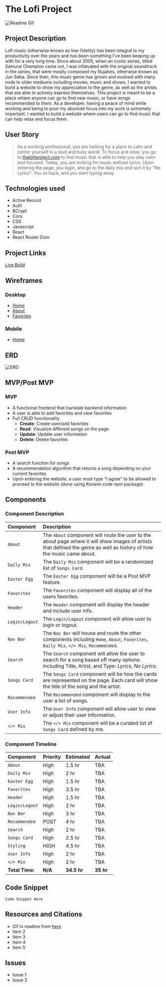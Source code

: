 
# The Lofi Project
![Readme Gif](https://melmagazine.com/wp-content/uploads/2018/08/1oW5-3epMX2BNg_dgbUqXjw.gif)


## Project Description

Lofi music (otherwise known as low-fidelity) has been integral to my productivity over the years and has been something I've been keeping up with for a very long time. Since about 2005, when an iconic series, titled Samurai Champloo came out, I was infatuated with the original soundtrack in the series, that were mostly composed my Nujabes, otherwise known as Jun Seba. Since then, this music genre has grown and evolved with many nods to older mediums including movies, music and shows. I wanted to build a website to show my appreciation to the genre, as well as the artists that are able to actively express themselves. This project is meant to be a place where anyone can go to find new music, or have songs recommended to them. As a developer, having a peace of mind while working and being to pour my absolute focus into my work is extremely important. I wanted to build a website where users can go to find music that can help relax and focus them.



## User Story

> As a working professional, you are looking for a place to calm and center yourself in a loud and busy world. To focus and relax, you go to [thelofiproject.com](thelofiproject.com) to find music that is able to help you stay calm and focused. Today, you are looking for music without lyrics. Upon entering the page, you login, and go to the daily mix and sort it by "No Lyrics". You sit back, and you start typing away.

## Technologies used
 - Active Record
 - Auth
 - BCrypt
 - Cors
 - CSS
 - Javascript
 - React
 - React Router Dom

## Project Links

[Live Build](www.link.com)

## Wireframes
### Desktop
- [Home](https://res.cloudinary.com/mrtommyliang/image/upload/v1570196282/The%20Lofi%20Project/IMG_8945_qcqzop.jpg)
- [About](https://res.cloudinary.com/mrtommyliang/image/upload/v1570196282/The%20Lofi%20Project/Image_from_iOS_2_kfqbxb.jpg)
- [Favorites](https://res.cloudinary.com/mrtommyliang/image/upload/v1570196282/The%20Lofi%20Project/Image_from_iOS_sjkhhp.jpg)

### Mobile
- [Home]()

## ERD

![ERD](https://res.cloudinary.com/mrtommyliang/image/upload/v1570202115/The%20Lofi%20Project/Screen_Shot_2019-10-04_at_11.15.02_AM_h3gum4.png)


## MVP/Post MVP

### MVP
- A functional frontend that translate backend information
- A user is able to add favorites and view favorites
- Full CRUD functionality
	-  **Create**: Create user/add favorites
	-  **Read**: Visualize different songs on the page
	-  **Update**: Update user information
	-  **Delete**: Delete favorites

### Post MVP
 - A search function for songs
 - A recommendation algorithm that returns a song depending on your current favorites
 - Upon entering the website, a user must type "I agree" to be allowed to proceed to the website (done using Konami code npm package)

## Components
### Component Description

|Component| Description |
|:--|:--|
| `About` | The `About` component will route the user to the about page where it will show images of artists that defined the genre as well as history of how the music came about. |
| `Daily Mix` | The `Daily Mix` component will be a randomized list of `Songs Card`.|
| `Easter Egg` | The `Easter Egg` component will be a Post MVP feature. |
| `Favorites` | The `Favorites` component will display all of the users favorites.|
| `Header` | The `Header` component will display the header and include user info.|
| `Login/Logout` | The `Login/Logout` component will allow user to login or logout.|
| `Nav Bar` | The `Nav Bar` will house and route the other components including `Home`, `About`, `Favorites`, `Daily Mix`, `</> Mix`, `Recommended`. |
| `Search` | The `Search` component will allow the user to search for a song based off many options including Title, Artist, and Type: *Lyrics, No Lyrics*.|
| `Songs Card` | The `Songs Card` component will be how the cards are represented on the page. Each card will show the title of the song and the artist. |
| `Recommended` | The `Recommended` component will display to the user a list of songs. |
| `User Info` | The `User Info` component will allow user to view or adjust their user information.|
| `</> Mix` | The `</> Mix` component will be a curated list of `Songs Card` defined by me.|


### Component Timeline

| Component | Priority | Estimated| Actual |
|:-|:-|:-|:-|
| `About` | High | 1.5 hr | TBA
| `Daily Mix` | High | 2 hr | TBA
| `Easter Egg` | High | 1.5 hr | TBA
| `Favorites` | High | 3.5 hr | TBA
| `Header` | High | 1.5 hr | TBA
| `Login/Logout` | High | 2 hr | TBA
| `Nav Bar` | High | 3 hr | TBA
| `Recommended` | POST | 4 hr | TBA
| `Search` | High | 2 hr | TBA
| `Songs Card` | High | 2.5 hr | TBA
| `Styling` | HIGH | 4.5 hr| TBA
| `User Info` | High | 2 hr | TBA
| `</> Mix` | High | 2 hr | TBA
| **Total Time:** | **N/A** | **34.5 hr** | **35 hr**

## Code Snippet

`
Code Snippet Here
`


## Resources and Citations
- Gif in readme from [here](https://melmagazine.com/en-us/story/teens-are-flocking-to-youtube-to-study)
- Item 2
- Item 3
- Item 4
- Item 5

## Issues
- Issue 1
- Issue 2
